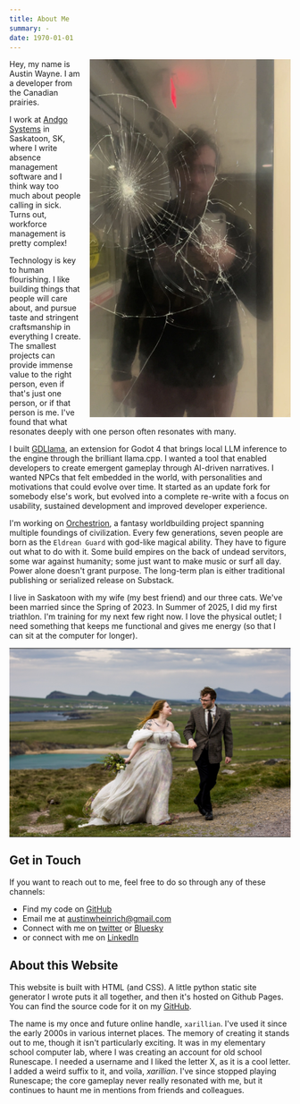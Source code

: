 ```yaml
---
title: About Me
summary: -
date: 1970-01-01
---
```

<style>
.about-photo {
  float: right;
  max-width: 360px;
  margin-left: 1rem;
  margin-bottom: 1rem;
}
.about-photo-2 {
    float: none;
    display: block;
    margin: 0 auto 1rem;
    max-width: 100%;
}
@media (max-width: 768px) {
  .about-photo {
    float: none;
    display: block;
    margin: 0 auto 1rem;
    max-width: 75%;
  }
}

</style>

<div>
  <img
    src='/images/about-me/austin3.webp'
    alt="a selfie of me in the reflection a broken mcdonald's kiosk"
    class="about-photo"
  />
</div>

Hey, my name is Austin Wayne. I am a developer from the Canadian prairies.

I work at <a href="https://andgosystems.com/">Andgo Systems</a> in Saskatoon, SK, where I write absence management software and I think way too much about people calling in sick. Turns out, workforce management is pretty complex!

Technology is key to human flourishing. I like building things that people will care about, and pursue taste and stringent craftsmanship in everything I create. The smallest projects can provide immense value to the right person, even if that's just one person, or if that person is me. I've found that what resonates deeply with one person often resonates with many.

I built <a href="https://github.com/xarillian/GDLlama">GDLlama</a>, an extension for Godot 4 that brings local LLM inference to the engine through the brilliant llama.cpp. I wanted a tool that enabled developers to create emergent gameplay through AI-driven narratives. I wanted NPCs that felt embedded in the world, with personalities and motivations that could evolve over time. It started as an update fork for somebody else's work, but evolved into a complete re-write with a focus on usability, sustained development and improved developer experience.

I'm working on <a href="/tags/orchestrion">Orchestrion</a>, a fantasy worldbuilding project spanning multiple foundings of civilization. Every few generations, seven people are born as the <code>Eldrean Guard</code> with god-like magical ability. They have to figure out what to do with it. Some build empires on the back of undead servitors, some war against humanity; some just want to make music or surf all day. Power alone doesn't grant purpose. The long-term plan is either traditional publishing or serialized release on Substack.

I live in Saskatoon with my wife (my best friend) and our three cats. We've been married since the Spring of 2023. In Summer of 2025, I did my first triathlon. I'm training for my next few right now. I love the physical outlet; I need something that keeps me functional and gives me energy (so that I can sit at the computer for longer).

<div>
  <img
    src='/images/about-me/austin-erika.webp'
    alt="a photo of me and my beautiful wife Erika on our wedding day"
    class="about-photo-2"
  />
</div>

## Get in Touch
If you want to reach out to me, feel free to do so through any of these channels:
- Find my code on <a href="https://github.com/xarillian/">GitHub</a>
- Email me at <a href="mailto:austinwheinrich@gmail.com">austinwheinrich@gmail.com</a>
- Connect with me on <a href="https://x.com/xari1lian/">twitter</a> or <a href="https://bsky.app/profile/xarillian.bsky.social">Bluesky</a>
- or connect with me on <a href="https://www.linkedin.com/in/austin-heinrich/">LinkedIn</a>

## About this Website
This website is built with HTML (and CSS). A little python static site generator I wrote puts it all together, and then it's hosted on Github Pages. You can find the source code for it on my <a href="https://github.com/xarillian/xarillian.com/">GitHub</a>.

The name is my once and future online handle, <code>xarillian</code>. I've used it since the early 2000s in various internet places. The memory of creating it stands out to me, though it isn't particularly exciting. It was in my elementary school computer lab, where I was creating an account for old school Runescape. I needed a username and I liked the letter X, as it is a cool letter. I added a weird suffix to it, and voila, <i>xarillian</i>. I've since stopped playing Runescape; the core gameplay never really resonated with me, but it continues to haunt me in mentions from friends and colleagues.
